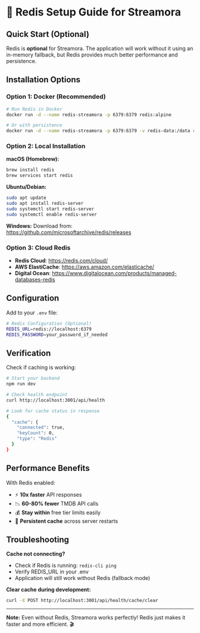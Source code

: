 # 🚀 Redis Setup Guide for Streamora

## Quick Start (Optional)

Redis is **optional** for Streamora. The application will work without it using an in-memory fallback, but Redis provides much better performance and persistence.

## Installation Options

### Option 1: Docker (Recommended)

```bash
# Run Redis in Docker
docker run -d --name redis-streamora -p 6379:6379 redis:alpine

# Or with persistence
docker run -d --name redis-streamora -p 6379:6379 -v redis-data:/data redis:alpine
```

### Option 2: Local Installation

**macOS (Homebrew):**

```bash
brew install redis
brew services start redis
```

**Ubuntu/Debian:**

```bash
sudo apt update
sudo apt install redis-server
sudo systemctl start redis-server
sudo systemctl enable redis-server
```

**Windows:**
Download from: https://github.com/microsoftarchive/redis/releases

### Option 3: Cloud Redis

- **Redis Cloud**: https://redis.com/cloud/
- **AWS ElastiCache**: https://aws.amazon.com/elasticache/
- **Digital Ocean**: https://www.digitalocean.com/products/managed-databases-redis

## Configuration

Add to your `.env` file:

```bash
# Redis Configuration (Optional)
REDIS_URL=redis://localhost:6379
REDIS_PASSWORD=your_password_if_needed
```

## Verification

Check if caching is working:

```bash
# Start your backend
npm run dev

# Check health endpoint
curl http://localhost:3001/api/health

# Look for cache status in response
{
  "cache": {
    "connected": true,
    "keyCount": 0,
    "type": "Redis"
  }
}
```

## Performance Benefits

With Redis enabled:

- ⚡ **10x faster** API responses
- 📉 **60-80% fewer** TMDB API calls
- 💰 **Stay within** free tier limits easily
- 🔄 **Persistent cache** across server restarts

## Troubleshooting

**Cache not connecting?**

- Check if Redis is running: `redis-cli ping`
- Verify REDIS_URL in your .env
- Application will still work without Redis (fallback mode)

**Clear cache during development:**

```bash
curl -X POST http://localhost:3001/api/health/cache/clear
```

---

**Note:** Even without Redis, Streamora works perfectly! Redis just makes it faster and more efficient. 🎬
